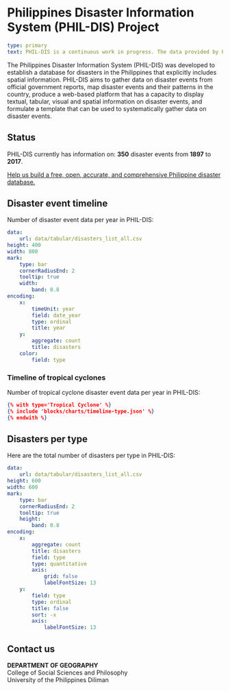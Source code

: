 # Philippines Disaster Information System (PHIL-DIS) Project

```yaml remark
type: primary
text: PHIL-DIS is a continuous work in progress. The data provided by PHIL-DIS is only as accurate and precise as its sources—e.g. official government reports.
```

The Philippines Disaster Information System (PHIL-DIS) was developed to establish a database for disasters in the Philippines that explicitly includes spatial information. PHIL-DIS aims to gather data on disaster events from official government reports, map disaster events and their patterns in the country, produce a web-based platform that has a capacity to display textual, tabular, visual and spatial  information on disaster events, and formulate a template that can be used to systematically gather data on disaster events.

## Status
PHIL-DIS currently has information on: **350** disaster events from **1897** to **2017**. 

[Help us build a free, open, accurate, and comprehensive Philippine disaster database.](/pages/contrib-data.html)

## Disaster event timeline
Number of disaster event data per year in PHIL-DIS: 

```yaml chart
data:
    url: data/tabular/disasters_list_all.csv
height: 400
width: 800
mark:
    type: bar
    cornerRadiusEnd: 2
    tooltip: true
    width:
        band: 0.8
encoding:
    x:
        timeUnit: year
        field: date_year
        type: ordinal
        title: year
    y:
        aggregate: count
        title: disasters
    color:
        field: type
```

### Timeline of tropical cyclones
Number of tropical cyclone disaster event data per year in PHIL-DIS:  

```json chart
{% with type='Tropical Cyclone' %}
{% include 'blocks/charts/timeline-type.json' %}
{% endwith %}

```

## Disasters per type
Here are the total number of disasters per type in PHIL-DIS:

```yaml chart
data:
    url: data/tabular/disasters_list_all.csv
height: 600
width: 600
mark:
    type: bar
    cornerRadiusEnd: 2
    tooltip: true
    height:
        band: 0.8
encoding:
    x:
        aggregate: count
        title: disasters
        field: type
        type: quantitative
        axis:
            grid: false
            labelFontSize: 13
    y:
        field: type
        type: ordinal
        title: false
        sort: -x
        axis:
            labelFontSize: 13
```

## Contact us
<strong>DEPARTMENT OF GEOGRAPHY</strong><br>
College of Social Sciences and Philosophy<br>
University of the Philippines Diliman
